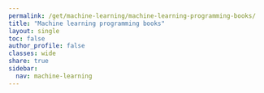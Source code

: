 ```yaml
---
permalink: /get/machine-learning/machine-learning-programming-books/
title: "Machine learning programming books"
layout: single
toc: false
author_profile: false
classes: wide
share: true
sidebar:
  nav: machine-learning
---
```


